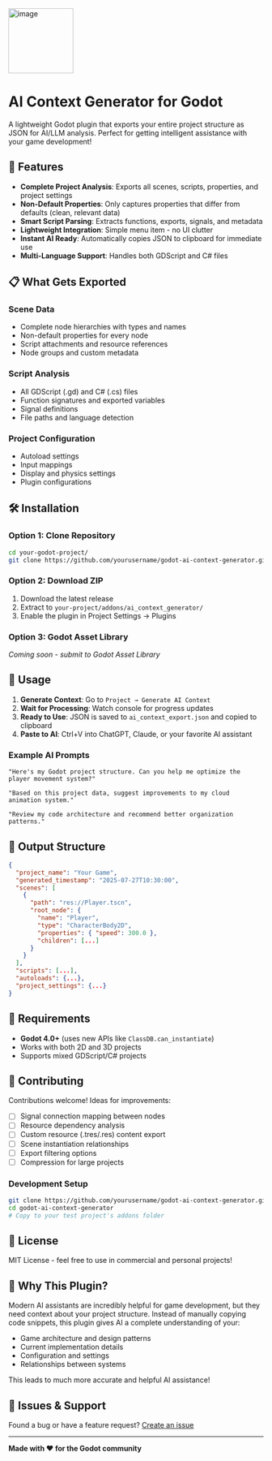 <img width="128" height="128" alt="image" src="https://github.com/user-attachments/assets/76533786-347a-45f7-b875-3ac2a778afc9" />

# AI Context Generator for Godot

A lightweight Godot plugin that exports your entire project structure as JSON for AI/LLM analysis. Perfect for getting intelligent assistance with your game development!

## 🚀 Features

- **Complete Project Analysis**: Exports all scenes, scripts, properties, and project settings
- **Non-Default Properties**: Only captures properties that differ from defaults (clean, relevant data)
- **Smart Script Parsing**: Extracts functions, exports, signals, and metadata
- **Lightweight Integration**: Simple menu item - no UI clutter
- **Instant AI Ready**: Automatically copies JSON to clipboard for immediate use
- **Multi-Language Support**: Handles both GDScript and C# files

## 📋 What Gets Exported

### Scene Data
- Complete node hierarchies with types and names
- Non-default properties for every node
- Script attachments and resource references
- Node groups and custom metadata

### Script Analysis
- All GDScript (.gd) and C# (.cs) files
- Function signatures and exported variables
- Signal definitions
- File paths and language detection

### Project Configuration
- Autoload settings
- Input mappings
- Display and physics settings
- Plugin configurations

## 🛠 Installation

### Option 1: Clone Repository
```bash
cd your-godot-project/
git clone https://github.com/yourusername/godot-ai-context-generator.git addons/ai_context_generator
```

### Option 2: Download ZIP
1. Download the latest release
2. Extract to `your-project/addons/ai_context_generator/`
3. Enable the plugin in Project Settings → Plugins

### Option 3: Godot Asset Library
*Coming soon - submit to Godot Asset Library*

## 🎯 Usage

1. **Generate Context**: Go to `Project → Generate AI Context`
2. **Wait for Processing**: Watch console for progress updates
3. **Ready to Use**: JSON is saved to `ai_context_export.json` and copied to clipboard
4. **Paste to AI**: Ctrl+V into ChatGPT, Claude, or your favorite AI assistant

### Example AI Prompts
```
"Here's my Godot project structure. Can you help me optimize the player movement system?"

"Based on this project data, suggest improvements to my cloud animation system."

"Review my code architecture and recommend better organization patterns."
```

## 📁 Output Structure

```json
{
  "project_name": "Your Game",
  "generated_timestamp": "2025-07-27T10:30:00",
  "scenes": [
	{
	  "path": "res://Player.tscn",
	  "root_node": {
		"name": "Player",
		"type": "CharacterBody2D",
		"properties": { "speed": 300.0 },
		"children": [...]
	  }
	}
  ],
  "scripts": [...],
  "autoloads": {...},
  "project_settings": {...}
}
```

## 🔧 Requirements

- **Godot 4.0+** (uses new APIs like `ClassDB.can_instantiate`)
- Works with both 2D and 3D projects
- Supports mixed GDScript/C# projects

## 🤝 Contributing

Contributions welcome! Ideas for improvements:

- [ ] Signal connection mapping between nodes
- [ ] Resource dependency analysis  
- [ ] Custom resource (.tres/.res) content export
- [ ] Scene instantiation relationships
- [ ] Export filtering options
- [ ] Compression for large projects

### Development Setup
```bash
git clone https://github.com/yourusername/godot-ai-context-generator.git
cd godot-ai-context-generator
# Copy to your test project's addons folder
```

## 📄 License

MIT License - feel free to use in commercial and personal projects!

## 🌟 Why This Plugin?

Modern AI assistants are incredibly helpful for game development, but they need context about your project structure. Instead of manually copying code snippets, this plugin gives AI a complete understanding of your:

- Game architecture and design patterns
- Current implementation details  
- Configuration and settings
- Relationships between systems

This leads to much more accurate and helpful AI assistance!

## 🐛 Issues & Support

Found a bug or have a feature request? 
[Create an issue](https://github.com/yourusername/godot-ai-context-generator/issues)

---

**Made with ❤️ for the Godot community**
